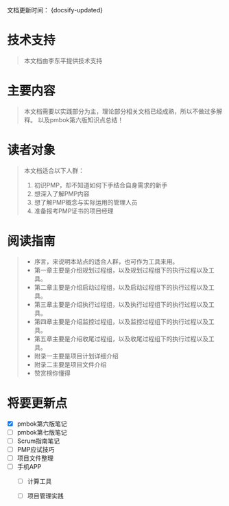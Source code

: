 
文档更新时间： {docsify-updated}

# 技术支持

> 本文档由李东平提供技术支持

# 主要内容

>   本文档需要以实践部分为主，理论部分相关文档已经成熟，所以不做过多解释。 以及pmbok第六版知识点总结！

# 读者对象

> 本文档适合以下人群：
> 1. 初识PMP，却不知道如何下手结合自身需求的新手
> 2. 想深入了解PMP内容
> 3. 想了解PMP概念与实际运用的管理人员
> 4. 准备报考PMP证书的项目经理

# 阅读指南

[//]: # (TODO:完成后修改阅读指南)
> - 序言，来说明本站点的适合人群，也可作为工具来用。
> - 第一章主要是介绍规划过程组，以及规划过程组下的执行过程以及工具。
> - 第二章主要是介绍启动过程组，以及启动过程组下的执行过程以及工具。
> - 第三章主要是介绍执行过程组，以及执行过程组下的执行过程以及工具。
> - 第四章主要是介绍监控过程组，以及监控过程组下的执行过程以及工具。
> - 第五章主要是介绍收尾过程组，以及收尾过程组下的执行过程以及工具。
> - 附录一主要是项目计划详细介绍
> - 附录二主要是项目文件介绍
> - 赞赏榜你懂得

# 将要更新点
[//]: # (TODO:完成后修改更新点)
- [x] pmbok第六版笔记
- [ ] pmbok第七版笔记
- [ ] Scrum指南笔记
- [ ] PMP应试技巧
- [ ] 项目文件整理
- [ ] 手机APP
    - [ ] 计算工具
    - [ ] 项目管理实践

